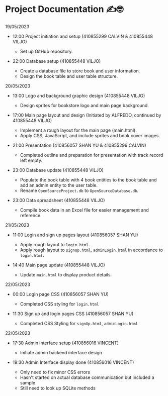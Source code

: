 # Project Documentation ✍️🤓

19/05/2023 
- 12:00 Project initiation and setup (410855299 CALVIN & 410855448 VILJO)
    - Set up GitHub repository. 

- 22:00 Database setup (410855448 VILJO)
    - Create a database file to store book and user information.
    - Design the book table and user table structure.


20/05/2023
- 13:00 Logo and background graphic design (410855448 VILJO)
    - Design sprites for bookstore logo and main page background.

- 17:00 Main page layout and design (Initiated by ALFREDO, continued by 410855448 VILJO)
    - Implement a rough layout for the main page (main.html).
    - Apply CSS, JavaScript, and include sprites and book cover images.

- 21:00 Presentation (410856057 SHAN YU & 410855299 CALVIN)
    - Completed outline and preparation for presentation with track record left empty.

- 23:00 Database update (410855448 VILJO)
    - Populate the book table with 4 book entities to the book table and add an admin entity to the user table.
    - Rename `OpenSourceProject.db` to `OpenSourceDatabase.db`.

- 23:00 Data spreadsheet (410855448 VILJO)
    - Compile book data in an Excel file for easier management and reference.

21/05/2023

- 11:00 Login and sign up pages layout (410856057 SHAN YU)
    - Apply rough layout to `login.html`. 
    - Apply rough layout to `signUp.html`, `adminLogin.html` in accordance to `login.html`. 

- 14:40 Main page update (410855448 VILJO)
    - Update `main.html` to display product details.

22/05/2023
-  00:00 Login page CSS (410856057 SHAN YU)
    - Completed CSS styling for `login.html`

- 11:30 Sign up and login pages CSS (410856057 SHAN YU)
    - Completed CSS Styling for `signUp.html`, `adminLogin.html` 

22/05/2023 
- 17:30 Admin interface setup (410856016 VINCENT)
    - Initiate admin backend interface design

- 19:30 Admin Interface display done (410856016 VINCENT)
    - Only need to fix minor CSS errors
    - Hasn't started on actual database communication but included a sample
    - Still need to look up SQLite methods